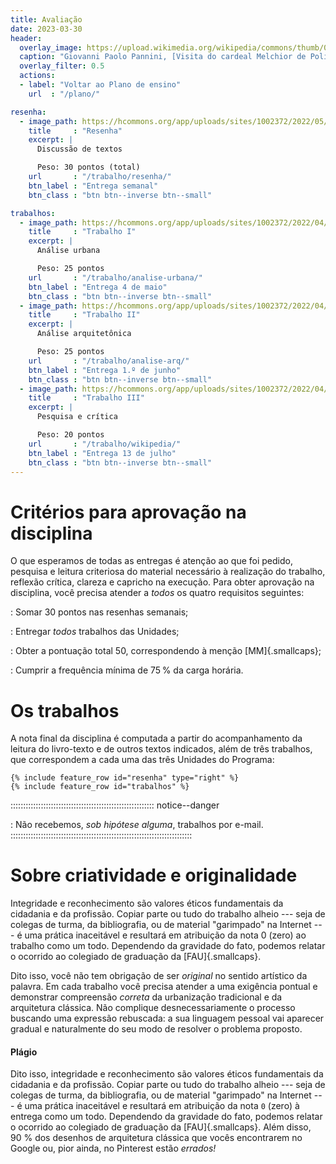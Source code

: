 ```yaml
---
title: Avaliação
date: 2023-03-30
header:
  overlay_image: https://upload.wikimedia.org/wikipedia/commons/thumb/0/0c/Le_cardinal_Melchior_de_Polignac_visitant_Saint-Pierre_de_Rome_-_Giovanni_Paolo_Panini_-_Q18573439.jpg/2560px-Le_cardinal_Melchior_de_Polignac_visitant_Saint-Pierre_de_Rome_-_Giovanni_Paolo_Panini_-_Q18573439.jpg
  caption: "Giovanni Paolo Pannini, [Visita do cardeal Melchior de Polignac à basílica de São Pedro](https://commons.wikimedia.org/wiki/File:Le_cardinal_Melchior_de_Polignac_visitant_Saint-Pierre_de_Rome_-_Giovanni_Paolo_Panini_-_Q18573439.jpg), 1730"
  overlay_filter: 0.5
  actions:
  - label: "Voltar ao Plano de ensino"
    url  : "/plano/"

resenha:
  - image_path: https://hcommons.org/app/uploads/sites/1002372/2022/05/teaser-640px-crespi-scaffale.jpg
    title     : "Resenha"
    excerpt: |
      Discussão de textos

      Peso: 30 pontos (total)
    url       : "/trabalho/resenha/"
    btn_label : "Entrega semanal"
    btn_class : "btn btn--inverse btn--small"

trabalhos:
  - image_path: https://hcommons.org/app/uploads/sites/1002372/2022/04/teaser-640px-Giovanni_Battista_Nolli-Nuova_Pianta_di_Roma_1748_05-12.jpg
    title     : "Trabalho I"
    excerpt: |
      Análise urbana

      Peso: 25 pontos
    url       : "/trabalho/analise-urbana/"
    btn_label : "Entrega 4 de maio"
    btn_class : "btn btn--inverse btn--small"
  - image_path: https://hcommons.org/app/uploads/sites/1002372/2022/04/teaser-Gallery-Louis-XVI-Library.jpg
    title     : "Trabalho II"
    excerpt: |
      Análise arquitetônica

      Peso: 25 pontos
    url       : "/trabalho/analise-arq/"
    btn_label : "Entrega 1.º de junho"
    btn_class : "btn btn--inverse btn--small"
  - image_path: https://hcommons.org/app/uploads/sites/1002372/2022/04/teaser-kooogimi-46-1.jpg
    title     : "Trabalho III"
    excerpt: |
      Pesquisa e crítica

      Peso: 20 pontos
    url       : "/trabalho/wikipedia/"
    btn_label : "Entrega 13 de julho"
    btn_class : "btn btn--inverse btn--small"
---
```


# Critérios para aprovação na disciplina #

O que esperamos de todas as
entregas é atenção ao que foi pedido, pesquisa e leitura criteriosa do
material necessário à realização do trabalho, reflexão crítica, clareza
e capricho na execução. Para obter aprovação na disciplina, você precisa
atender a *todos* os quatro requisitos seguintes:

<i class="fas fa-tasks"></i>

: Somar 30 pontos nas resenhas semanais;

: Entregar *todos* trabalhos das Unidades;

: Obter a pontuação total 50, correspondendo à menção [MM]{.smallcaps};

: Cumprir a frequência mínima de 75 % da carga horária.

# Os trabalhos #

A nota final da disciplina é computada a partir do acompanhamento da
leitura do livro-texto e de outros textos indicados, além de três
trabalhos, que correspondem a cada uma das três Unidades do Programa:

```{=html}
{% include feature_row id="resenha" type="right" %}
{% include feature_row id="trabalhos" %}
```

::::::::::::::::::::::::::::::::::::::::::::::::::::::::: notice--danger
<i class="fas fa-inbox"></i>

: Não recebemos, *sob
  hipótese alguma*, trabalhos por e-mail.
::::::::::::::::::::::::::::::::::::::::::::::::::::::::::::::::::::::::

# Sobre criatividade e originalidade #

Integridade e reconhecimento são valores éticos fundamentais da
cidadania e da profissão. Copiar parte ou tudo do trabalho alheio ---
seja de colegas de turma, da bibliografia, ou de material "garimpado" na
Internet --- é uma prática inaceitável e resultará em atribuição da nota
0 (zero) ao trabalho como um todo. Dependendo da gravidade do fato,
podemos relatar o ocorrido ao colegiado de graduação da [FAU]{.smallcaps}.

Dito isso, você não tem obrigação de ser *original* no sentido artístico
da palavra. Em cada trabalho você precisa atender a uma exigência
pontual e demonstrar compreensão *correta* da urbanização tradicional e
da arquitetura clássica. Não complique desnecessariamente o processo
buscando uma expressão rebuscada: a sua linguagem pessoal vai aparecer
gradual e naturalmente do seu modo de resolver o problema proposto.

#### Plágio ####

Dito isso, integridade e reconhecimento são valores éticos fundamentais
da cidadania e da profissão. Copiar parte ou tudo do trabalho alheio ---
seja de colegas de turma, da bibliografia, ou de material "garimpado" na
Internet --- é uma prática inaceitável e resultará em atribuição da nota
`0` (zero) à entrega como um todo. Dependendo da gravidade do fato,
podemos relatar o ocorrido ao colegiado de graduação da
[FAU]{.smallcaps}. Além disso, 90 % dos desenhos de arquitetura clássica
que vocês encontrarem no Google ou, pior ainda, no Pinterest estão
*errados!*

